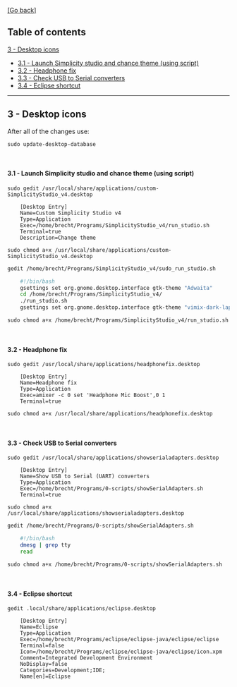 [[Go back]](README.md)

## Table of contents

[3 - Desktop icons](3-desktop-icons.md)
- [3.1 - Launch Simplicity studio and chance theme (using script)](3-desktop-icons.md#31---launch-simplicity-studio-and-chance-theme-using-script)
- [3.2 - Headphone fix](3-desktop-icons.md#32---headphone-fix)
- [3.3 - Check USB to Serial converters](3-desktop-icons.md#33---check-usb-to-serial-converters)
- [3.4 - Eclipse shortcut](3-desktop-icons.md#34---eclipse-shortcut)

------

## 3 - Desktop icons

After all of the changes use:
```
sudo update-desktop-database
```

<br/>

#### 3.1 - Launch Simplicity studio and chance theme (using script)
```
sudo gedit /usr/local/share/applications/custom-SimplicityStudio_v4.desktop

    [Desktop Entry]
    Name=Custom Simplicity Studio v4
    Type=Application
    Exec=/home/brecht/Programs/SimplicityStudio_v4/run_studio.sh
    Terminal=true
    Description=Change theme
```

```
sudo chmod a+x /usr/local/share/applications/custom-SimplicityStudio_v4.desktop
```

```bash
gedit /home/brecht/Programs/SimplicityStudio_v4/sudo_run_studio.sh

    #!/bin/bash
    gsettings set org.gnome.desktop.interface gtk-theme "Adwaita"
    cd /home/brecht/Programs/SimplicityStudio_v4/
    ./run_studio.sh
    gsettings set org.gnome.desktop.interface gtk-theme "vimix-dark-laptop-ruby"
```

```
sudo chmod a+x /home/brecht/Programs/SimplicityStudio_v4/run_studio.sh
```

<br/>

#### 3.2 - Headphone fix
```
sudo gedit /usr/local/share/applications/headphonefix.desktop

    [Desktop Entry]
    Name=Headphone fix
    Type=Application
    Exec=amixer -c 0 set 'Headphone Mic Boost',0 1
    Terminal=true
```

```
sudo chmod a+x /usr/local/share/applications/headphonefix.desktop
```

<br/>

#### 3.3 - Check USB to Serial converters
```
sudo gedit /usr/local/share/applications/showserialadapters.desktop

    [Desktop Entry]
    Name=Show USB to Serial (UART) converters
    Type=Application
    Exec=/home/brecht/Programs/0-scripts/showSerialAdapters.sh
    Terminal=true
```

```
sudo chmod a+x /usr/local/share/applications/showserialadapters.desktop
```

```bash
gedit /home/brecht/Programs/0-scripts/showSerialAdapters.sh

    #!/bin/bash
    dmesg | grep tty
    read
```

```
sudo chmod a+x /home/brecht/Programs/0-scripts/showSerialAdapters.sh
```

<br/>

#### 3.4 - Eclipse shortcut
```
gedit .local/share/applications/eclipse.desktop

    [Desktop Entry]
    Name=Eclipse
    Type=Application
    Exec=/home/brecht/Programs/eclipse/eclipse-java/eclipse/eclipse
    Terminal=false
    Icon=/home/brecht/Programs/eclipse/eclipse-java/eclipse/icon.xpm
    Comment=Integrated Development Environment
    NoDisplay=false
    Categories=Development;IDE;
    Name[en]=Eclipse
```
